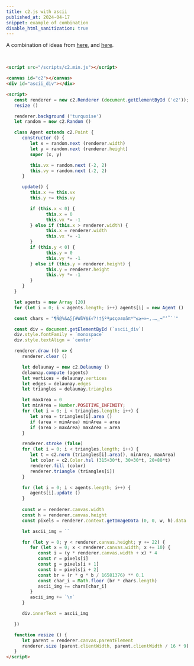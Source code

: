 ```yaml
---
title: c2.js with ascii
published_at: 2024-04-17
snippet: example of combination
disable_html_sanitization: true
---
```


A combination of ideas from [here](https://blog.science.family/240412_ascii_cam), and [here](https://blog.science.family/240417_c2js_example).

<script src="/scripts/c2.min.js"></script>

<canvas id="c2"></canvas>
<div id="ascii_div"></div>

<script>
   const renderer = new c2.Renderer (document.getElementById ('c2'));
   resize ()

   renderer.background ('turquoise')
   let random = new c2.Random ()

   class Agent extends c2.Point {
      constructor () {
         let x = random.next (renderer.width)
         let y = random.next (renderer.height)
         super (x, y)

         this.vx = random.next (-2, 2)
         this.vy = random.next (-2, 2)
      }

      update() {
         this.x += this.vx
         this.y += this.vy

         if (this.x < 0) {
               this.x = 0
               this.vx *= -1
         } else if (this.x > renderer.width) {
               this.x = renderer.width
               this.vx *= -1
         }
         if (this.y < 0) {
               this.y = 0
               this.vy *= -1
         } else if (this.y > renderer.height) {
               this.y = renderer.height
               this.vy *= -1
         }
      }
   }

   let agents = new Array (20)
   for (let i = 0; i < agents.length; i++) agents[i] = new Agent ()

   const chars = "¶Ñ@%&∆∑∫#Wß¥$£√?!†§ºªµ¢çø∂æåπ*™≤≥≈∞~,.…_¬“‘˚`˙"

   const div = document.getElementById (`ascii_div`)
   div.style.fontFamily = `monospace`
   div.style.textAlign = `center`

   renderer.draw (() => {
      renderer.clear ()

      let delaunay = new c2.Delaunay ()
      delaunay.compute (agents)
      let vertices = delaunay.vertices
      let edges = delaunay.edges
      let triangles = delaunay.triangles

      let maxArea = 0
      let minArea = Number.POSITIVE_INFINITY;
      for (let i = 0; i < triangles.length; i++) {
         let area = triangles[i].area ()
         if (area < minArea) minArea = area
         if (area > maxArea) maxArea = area
      }

      renderer.stroke (false)
      for (let i = 0; i < triangles.length; i++) {
         let t = c2.norm (triangles[i].area(), minArea, maxArea)
         let color = c2.Color.hsl (315+30*t, 30+30*t, 20+80*t)
         renderer.fill (color)
         renderer.triangle (triangles[i])
      }

      for (let i = 0; i < agents.length; i++) {
         agents[i].update ()
      }
      
      const w = renderer.canvas.width
      const h = renderer.canvas.height
      const pixels = renderer.context.getImageData (0, 0, w, h).data

      let ascii_img = ``

      for (let y = 0; y < renderer.canvas.height; y += 22) {
         for (let x = 0; x < renderer.canvas.width; x += 10) {
            const i = (y * renderer.canvas.width + x) * 4
            const r = pixels[i]
            const g = pixels[i + 1]
            const b = pixels[i + 2]
            const br = (r * g * b / 16581376) ** 0.1
            const char_i = Math.floor (br * chars.length)
            ascii_img += chars[char_i]
         }
         ascii_img += `\n`
      }

      div.innerText = ascii_img

   })

   function resize () {
      let parent = renderer.canvas.parentElement
      renderer.size (parent.clientWidth, parent.clientWidth / 16 * 9)
   }
</script>

<br>

```html
<script src="/scripts/c2.min.js"></script>

<canvas id="c2"></canvas>
<div id="ascii_div"></div>

<script>
   const renderer = new c2.Renderer (document.getElementById ('c2'));
   resize ()

   renderer.background ('turquoise')
   let random = new c2.Random ()

   class Agent extends c2.Point {
      constructor () {
         let x = random.next (renderer.width)
         let y = random.next (renderer.height)
         super (x, y)

         this.vx = random.next (-2, 2)
         this.vy = random.next (-2, 2)
      }

      update() {
         this.x += this.vx
         this.y += this.vy

         if (this.x < 0) {
               this.x = 0
               this.vx *= -1
         } else if (this.x > renderer.width) {
               this.x = renderer.width
               this.vx *= -1
         }
         if (this.y < 0) {
               this.y = 0
               this.vy *= -1
         } else if (this.y > renderer.height) {
               this.y = renderer.height
               this.vy *= -1
         }
      }
   }

   let agents = new Array (20)
   for (let i = 0; i < agents.length; i++) agents[i] = new Agent ()

   const chars = "¶Ñ@%&∆∑∫#Wß¥$£√?!†§ºªµ¢çø∂æåπ*™≤≥≈∞~,.…_¬“‘˚`˙"

   const div = document.getElementById (`ascii_div`)
   div.style.fontFamily = `monospace`
   div.style.textAlign = `center`

   renderer.draw (() => {
      renderer.clear ()

      let delaunay = new c2.Delaunay ()
      delaunay.compute (agents)
      let vertices = delaunay.vertices
      let edges = delaunay.edges
      let triangles = delaunay.triangles

      let maxArea = 0
      let minArea = Number.POSITIVE_INFINITY;
      for (let i = 0; i < triangles.length; i++) {
         let area = triangles[i].area ()
         if (area < minArea) minArea = area
         if (area > maxArea) maxArea = area
      }

      renderer.stroke (false)
      for (let i = 0; i < triangles.length; i++) {
         let t = c2.norm (triangles[i].area(), minArea, maxArea)
         let color = c2.Color.hsl (315+30*t, 30+30*t, 20+80*t)
         renderer.fill (color)
         renderer.triangle (triangles[i])
      }

      for (let i = 0; i < agents.length; i++) {
         agents[i].update ()
      }
      
      const w = renderer.canvas.width
      const h = renderer.canvas.height
      const pixels = renderer.context.getImageData (0, 0, w, h).data

      let ascii_img = ``

      for (let y = 0; y < renderer.canvas.height; y += 22) {
         for (let x = 0; x < renderer.canvas.width; x += 10) {
            const i = (y * renderer.canvas.width + x) * 4
            const r = pixels[i]
            const g = pixels[i + 1]
            const b = pixels[i + 2]
            const br = (r * g * b / 16581376) ** 0.1
            const char_i = Math.floor (br * chars.length)
            ascii_img += chars[char_i]
         }
         ascii_img += `\n`
      }

      div.innerText = ascii_img

   })

   function resize () {
      let parent = renderer.canvas.parentElement
      renderer.size (parent.clientWidth, parent.clientWidth / 16 * 9)
   }
</script>
```